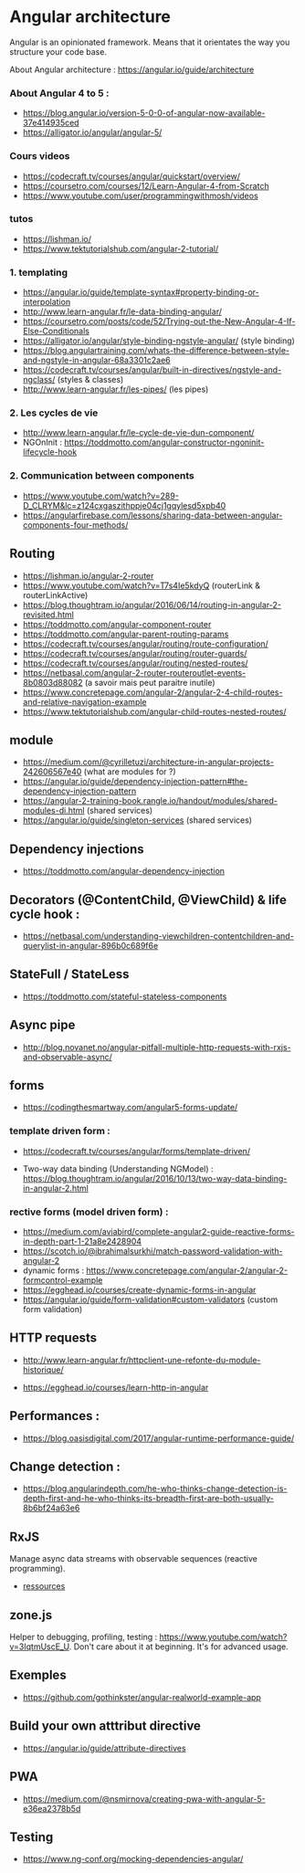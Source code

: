 # Angular architecture

Angular is an opinionated framework.
Means that it orientates the way you structure your code base.

About Angular architecture : https://angular.io/guide/architecture

### About Angular 4 to 5 : 

* https://blog.angular.io/version-5-0-0-of-angular-now-available-37e414935ced
* https://alligator.io/angular/angular-5/

### Cours videos

* https://codecraft.tv/courses/angular/quickstart/overview/
* https://coursetro.com/courses/12/Learn-Angular-4-from-Scratch
* https://www.youtube.com/user/programmingwithmosh/videos

### tutos

* https://lishman.io/
* https://www.tektutorialshub.com/angular-2-tutorial/

### 1. templating

* https://angular.io/guide/template-syntax#property-binding-or-interpolation
* http://www.learn-angular.fr/le-data-binding-angular/
* https://coursetro.com/posts/code/52/Trying-out-the-New-Angular-4-If-Else-Conditionals
* https://alligator.io/angular/style-binding-ngstyle-angular/ (style binding)
* https://blog.angulartraining.com/whats-the-difference-between-style-and-ngstyle-in-angular-68a3301c2ae6
* https://codecraft.tv/courses/angular/built-in-directives/ngstyle-and-ngclass/ (styles & classes)
* http://www.learn-angular.fr/les-pipes/ (les pipes)

### 2. Les cycles de vie

* http://www.learn-angular.fr/le-cycle-de-vie-dun-component/
* NGOnInit : https://toddmotto.com/angular-constructor-ngoninit-lifecycle-hook

### 2. Communication between components

* https://www.youtube.com/watch?v=289-D_CLRYM&lc=z124cxgaszithppje04cj1gqylesd5xpb40
* https://angularfirebase.com/lessons/sharing-data-between-angular-components-four-methods/

## Routing

* https://lishman.io/angular-2-router
* https://www.youtube.com/watch?v=T7s4Ie5kdyQ (routerLink & routerLinkActive)
* https://blog.thoughtram.io/angular/2016/06/14/routing-in-angular-2-revisited.html
* https://toddmotto.com/angular-component-router
* https://toddmotto.com/angular-parent-routing-params
* https://codecraft.tv/courses/angular/routing/route-configuration/
* https://codecraft.tv/courses/angular/routing/router-guards/
* https://codecraft.tv/courses/angular/routing/nested-routes/
* https://netbasal.com/angular-2-router-routeroutlet-events-8b0803d88082 (a savoir mais peut paraitre inutile)
* https://www.concretepage.com/angular-2/angular-2-4-child-routes-and-relative-navigation-example
* https://www.tektutorialshub.com/angular-child-routes-nested-routes/

## module

* https://medium.com/@cyrilletuzi/architecture-in-angular-projects-242606567e40 (what are modules for ?)
* https://angular.io/guide/dependency-injection-pattern#the-dependency-injection-pattern
* https://angular-2-training-book.rangle.io/handout/modules/shared-modules-di.html (shared services)
* https://angular.io/guide/singleton-services (shared services)

## Dependency injections

* https://toddmotto.com/angular-dependency-injection

## Decorators (@ContentChild, @ViewChild) & life cycle hook :

* https://netbasal.com/understanding-viewchildren-contentchildren-and-querylist-in-angular-896b0c689f6e

## StateFull / StateLess

* https://toddmotto.com/stateful-stateless-components

## Async pipe

* http://blog.novanet.no/angular-pitfall-multiple-http-requests-with-rxjs-and-observable-async/

## forms

* https://codingthesmartway.com/angular5-forms-update/

### template driven form :

* https://codecraft.tv/courses/angular/forms/template-driven/

* Two-way data binding (Understanding NGModel) : https://blog.thoughtram.io/angular/2016/10/13/two-way-data-binding-in-angular-2.html

### rective forms (model driven form) : 

* https://medium.com/aviabird/complete-angular2-guide-reactive-forms-in-depth-part-1-21a8e2428904
* https://scotch.io/@ibrahimalsurkhi/match-password-validation-with-angular-2
* dynamic forms  : https://www.concretepage.com/angular-2/angular-2-formcontrol-example
* https://egghead.io/courses/create-dynamic-forms-in-angular
* https://angular.io/guide/form-validation#custom-validators (custom form validation)

## HTTP requests

* http://www.learn-angular.fr/httpclient-une-refonte-du-module-historique/

* https://egghead.io/courses/learn-http-in-angular

## Performances :

* https://blog.oasisdigital.com/2017/angular-runtime-performance-guide/

## Change detection :

* https://blog.angularindepth.com/he-who-thinks-change-detection-is-depth-first-and-he-who-thinks-its-breadth-first-are-both-usually-8b6bf24a63e6

## RxJS

Manage async data streams with observable sequences (reactive programming).

* [ressources](./rxjs.md)

## zone.js 

Helper to debugging, profiling, testing : https://www.youtube.com/watch?v=3IqtmUscE_U. Don't care about it at beginning. It's for advanced usage.

## Exemples

* https://github.com/gothinkster/angular-realworld-example-app

## Build your own atttribut directive

* https://angular.io/guide/attribute-directives

## PWA

* https://medium.com/@nsmirnova/creating-pwa-with-angular-5-e36ea2378b5d

## Testing

* https://www.ng-conf.org/mocking-dependencies-angular/